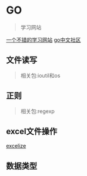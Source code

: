 # GO

>学习网站  

[一个不错的学习网站](https://www.topgoer.com/)
[go中文社区](https://studygolang.com)
## 文件读写

>相关包:ioutil和os

## 正则
>相关包:regexp

## excel文件操作

[excelize](https://xuri.me/excelize/zh-hans/)
## 数据类型